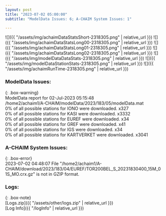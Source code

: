 ```yaml
---
layout: post
title: "2023-07-02 05:00:00"
subtitle: "ModelData Issues: 6; A-CHAIM System Issues: 1"

---
```


![]({{ "/assets/img/achaimDataStatsShort-2318305.png" | relative_url }})
![]({{ "/assets/img/achaimDataStatsLong00-2318305.png" | relative_url }})
![]({{ "/assets/img/achaimDataStatsLong01-2318305.png" | relative_url }})
![]({{ "/assets/img/achaimDataStatsLong02-2318305.png" | relative_url }})
![]({{ "/assets/img/modelDataDataStats-2318305.png" | relative_url }})
![]({{ "/assets/img/modelDataStationStats-2318305.png" | relative_url }})
![]({{ "/assets/img/achaimRunTime-2318305.png" | relative_url }})


### ModelData Issues:  
  
{: .box-warning}  
 ModelData report for 02-Jul-2023 05:15:48   
 /home2/achaim1/A-CHAIM/modelData/2023/183/05/modelData.mat   
 0% of all possible stations for IONO were downloaded. x327   
 0% of all possible stations for KASI were downloaded. x3332   
 0% of all possible stations for EUREF were downloaded. x34   
 0% of all possible stations for GREF were downloaded. x41   
 0% of all possible stations for IGS were downloaded. x34   
 0% of all possible stations for KARTVERKET were downloaded. x3041   
  
### A-CHAIM System Issues:  
  
{: .box-error}  
2023-07-02 04:48:07 File "/home2/achaim1/A-CHAIM/download/2023/183/04/EUREF/TOR200BEL_S_20231830400_15M_01S_MO.crx.gz" is not in GZIP format.  

### Logs:  
  
{: .box-note}  
[Logs.zip]({{ "/assets/other/logs.zip" | relative_url }})  
[Log Info]({{ "/logInfo" | relative_url }})  
